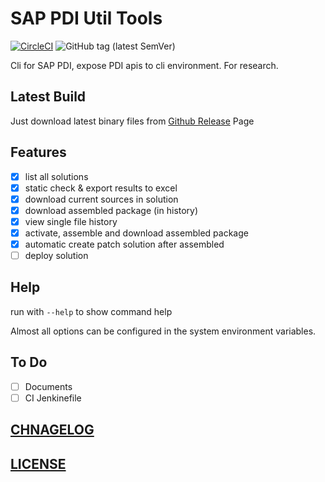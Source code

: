 # SAP PDI Util Tools

[![CircleCI](https://circleci.com/gh/Soontao/pdi-util.svg?style=shield)](https://circleci.com/gh/Soontao/pdi-util)
![GitHub tag (latest SemVer)](https://img.shields.io/github/tag/Soontao/pdi-util.svg)

Cli for SAP PDI, expose PDI apis to cli environment. For research.

## Latest Build

Just download latest binary files from [Github Release](https://github.com/Soontao/pdi-util/releases) Page

## Features

* [x] list all solutions
* [x] static check & export results to excel
* [x] download current sources in solution
* [x] download assembled package (in history)
* [x] view single file history
* [x] activate, assemble and download assembled package
* [x] automatic create patch solution after assembled
* [ ] deploy solution

## Help

run with `--help` to show command help

Almost all options can be configured in the system environment variables.

## To Do

* [ ] Documents
* [ ] CI Jenkinefile

## [CHNAGELOG](./CHANGELOG.md)

## [LICENSE](./LICENSE)